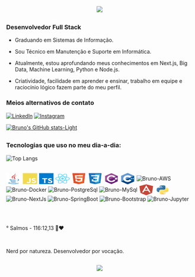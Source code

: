 <h1 align="center">
    <img src="https://readme-typing-svg.herokuapp.com/?font=Righteous&size=35&center=true&vCenter=true&width=500&height=70&duration=4000&lines=Olá!+👋;+Sou+Bruno+Belarmino!;" />
</h1>

<h3>Desenvolvedor Full Stack </h3>

- Graduando em Sistemas de Informação.

- Sou Técnico em Manutenção e Suporte em Informática.
  
- Atualmente, estou aprofundando meus conhecimentos em Next.js, Big Data, Machine Learning, Python e Node.js.
  
- Criatividade, facilidade em aprender e ensinar, trabalho em equipe e raciocínio lógico fazem parte do meu perfil.

<h3> Meios alternativos de contato </h3>

[![Linkedln](https://img.shields.io/badge/LinkedIn-0077B5?style=for-the-badge&logo=linkedin&logoColor=white
)](https://www.linkedin.com/in/bruno-belarmino-0a2408277/)
[![Instagram](https://img.shields.io/badge/Instagram-E4405F?style=for-the-badge&logo=instagram&logoColor=white)](https://instagram.com/bruno_belarmino_/)

[![Bruno's GitHub stats-Light](https://github-readme-stats.vercel.app/api?username=BrunoBelarmino007\&show_icons=true\&theme=dark)](https://github-readme-stats.vercel.app/api?username=BrunoBelarmino007&show_icons=true&count_private=true&theme=dark)

##
   
### Tecnologias que uso no meu dia-a-dia:

![Top Langs](https://github-readme-stats.vercel.app/api/top-langs/?username=BrunoBelarmino007&layout=compact&langs_count=7&theme=dark)

<div style="display: inline_block" align="margin-right"><br>
  <img align="center" alt="Bruno-Java" height="30" width="40" src="https://raw.githubusercontent.com/devicons/devicon/master/icons/java/java-original.svg">
  <img align="center" alt="Bruno-Js" height="30" width="40" src="https://raw.githubusercontent.com/devicons/devicon/master/icons/javascript/javascript-plain.svg">
  <img align="center" alt="Bruno-Ts" height="30" width="40" src="https://raw.githubusercontent.com/devicons/devicon/master/icons/typescript/typescript-plain.svg">
  <img align="center" alt="Bruno-React" height="30" width="40" src="https://raw.githubusercontent.com/devicons/devicon/master/icons/react/react-original.svg">
  <img align="center" alt="Bruno-HTML" height="30" width="40" src="https://raw.githubusercontent.com/devicons/devicon/master/icons/html5/html5-original.svg">
  <img align="center" alt="Bruno-CSS" height="30" width="40" src="https://raw.githubusercontent.com/devicons/devicon/master/icons/css3/css3-original.svg">
  <img align="center" alt="Bruno-Csharp" height="30" width="40" src="https://raw.githubusercontent.com/devicons/devicon/master/icons/csharp/csharp-original.svg">
  <img align="center" alt="Bruno-C++" height="30" width="40" src="https://raw.githubusercontent.com/devicons/devicon/master/icons/cplusplus/cplusplus-original.svg">
  <img align="center" alt="Bruno-AWS" height="30" width="40" src="https://cdn.jsdelivr.net/gh/devicons/devicon/icons/amazonwebservices/amazonwebservices-original-wordmark.svg">
  <img align="center" alt="Bruno-Docker" height="30" width="40" src="https://cdn.jsdelivr.net/gh/devicons/devicon/icons/docker/docker-original.svg">
  <img align="center" alt="Bruno-PostgreSql" height="30" width="40" src="https://cdn.jsdelivr.net/gh/devicons/devicon/icons/postgresql/postgresql-original.svg">
  <img align="center" alt="Bruno-MySql" height="30" width="40" src="https://cdn.jsdelivr.net/gh/devicons/devicon/icons/mysql/mysql-original.svg">
  <img align="center" alt="Bruno-Angular" height="30" width="40" src="https://raw.githubusercontent.com/devicons/devicon/master/icons/angularjs/angularjs-plain.svg">
  <img align="center" alt="Bruno-Python" height="30" width="40" src="https://raw.githubusercontent.com/devicons/devicon/master/icons/python/python-original.svg">
  <img align="center" alt="Bruno-NextJs" height="30" width="40" src="https://cdn.jsdelivr.net/gh/devicons/devicon/icons/nextjs/nextjs-original-wordmark.svg">
  <img align="center" alt="Bruno-SpringBoot" height="30" width="40" src="https://cdn.jsdelivr.net/gh/devicons/devicon/icons/spring/spring-original.svg">
  <img align="center" alt="Bruno-Bootstrap" height="30" width="40" src="https://cdn.jsdelivr.net/gh/devicons/devicon/icons/bootstrap/bootstrap-plain.svg">
  <img align="center" alt="Bruno-Jupyter" height="30" width="40" src="https://cdn.jsdelivr.net/gh/devicons/devicon/icons/jupyter/jupyter-original.svg">
</div>

##

<br/>

° Salmos - 116:12,13 📖❤️ 

<br/>

Nerd por natureza. Desenvolvedor por vocação.

##

<p align="center">
  <a href="https://github.com/BrunoBelarmino007">
    <img src="https://komarev.com/ghpvc/?username=BrunoBelarmino007&color=blue&style=flat)" />
  </a>
</p>
